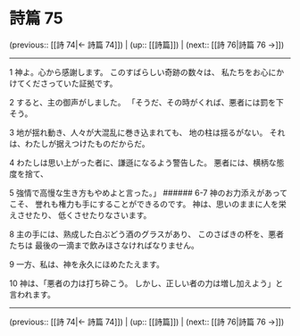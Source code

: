 # 詩篇 75

(previous:: [[詩 74|← 詩篇 74]]) | (up:: [[詩篇]]) | (next:: [[詩 76|詩篇 76 →]])

***


1 神よ。心から感謝します。 このすばらしい奇跡の数々は、 私たちをお心にかけてくださっていた証拠です。 

2 すると、主の御声がしました。 「そうだ、その時がくれば、悪者には罰を下そう。 

3 地が揺れ動き、人々が大混乱に巻き込まれても、 地の柱は揺るがない。 それは、わたしが据えつけたものだからだ。 

4 わたしは思い上がった者に、謙遜になるよう警告した。 悪者には、横柄な態度を捨て、 

5 強情で高慢な生き方もやめよと言った。」 ###### 6-7 神のお力添えがあってこそ、 誉れも権力も手にすることができるのです。 神は、思いのままに人を栄えさせたり、 低くさせたりなさいます。 

8 主の手には、熟成した白ぶどう酒のグラスがあり、 このさばきの杯を、悪者たちは 最後の一滴まで飲みほさなければなりません。 

9 一方、私は、神を永久にほめたたえます。 

10 神は、「悪者の力は打ち砕こう。 しかし、正しい者の力は増し加えよう」と言われます。

***

(previous:: [[詩 74|← 詩篇 74]]) | (up:: [[詩篇]]) | (next:: [[詩 76|詩篇 76 →]])
